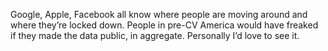 Google, Apple, Facebook all know where people are moving around and where they’re locked down. People in pre-CV America would have freaked if they made the data public, in aggregate. Personally I’d love to see it.
